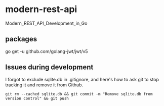 # modern-rest-api

Modern_REST_API_Development_in_Go

## packages

go get -u github.com/golang-jwt/jwt/v5


## Issues during development

I forgot to exclude sqlite.db in .gitignore, and here's how to ask git to stop tracking it and remove it from Github.

```shell
git rm --cached sqlite.db && git commit -m "Remove sqlite.db from version control" && git push
```
